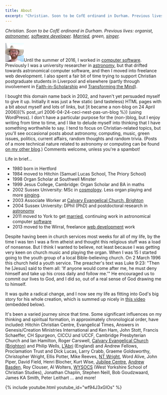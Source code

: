 ```yaml
---
title: About
excerpt: "Christian. Soon to be CofE ordinand in Durham. Previous lives: organist, astronomer, software developer. Married, green, singer"
---
```

_Christian. Soon to be CofE ordinand in Durham. Previous lives: organist, [astronomer](/astronomy/), [software developer](/software/). [Married](http://elinevanasperen.wordpress.com/), green, [singer](/singing/)._

<img alt="Me" title="Me" src="/assets/me.jpg" class="alignleft">Until the summer of 2016, I worked in [computer software](/software/). Previously I was a university researcher in [astronomy](/astronomy/), but that drifted towards astronomical computer software, and then I moved into freelance web development. I also spent a fair bit of time trying to support Christian postgraduate students in Liverpool and elsewhere (partly through involvement in [Faith-in-Scholarship](http://wysocs.org.uk/faith-in-scholarship) and [Transforming the Mind](http://christianpostgrad.org.uk/content/node/34)).

I bought this domain name back in 2002, and haven't yet persuaded myself to give it up. Initially it was just a few static (and tasteless) HTML pages with a bit about myself and lots of links, but [it became a non-blog on 24 April 2006]({% post_url 2006-04-24-ceci-nest-pas-un-blog %}) (using WordPress). I don't have a particular purpose for the (non-)blog, but I enjoy writing from time to time, and I like to delude myself into thinking that I have something worthwhile to say. I tend to focus on Christian-related topics, but you'll see occasional posts about astronomy, computing, music, green issues, politics, current affairs, random thoughts and random trivia. (Posts of a more technical nature related to astronomy or computing can be found [on my other blog](http://www.enkaptic.co.uk/).) Comments welcome, unless you're a spambot!

Life in brief...

* 1980 born in Hertford
* 1984 moved to Hitchin (Samuel Lucas School, The Priory School)
* 1998 Organ Scholar at Southwell Minster
* 1999 Jesus College, Cambridge: Organ Scholar and BA in maths
* 2002 Sussex University: MSc in [cosmology](/astronomy/). Less organ playing and more [singing](/singing/).
* 2003 Associate Worker at [Calvary Evangelical Church, Brighton](http://www.calvary-brighton.org.uk/)
* 2004 Sussex University: DPhil (PhD) and postdoctoral research in [astronomy](/astronomy/)
* 2011 moved to York to get [married](http://elinevanasperen.wordpress.com/), continuing work in astronomical computer [software](/software/)
* 2013 moved to the Wirral, freelance [web development](/software/) work

Despite having been in church services most weeks for all of my life, by the time I was ten I was a firm atheist and thought this religious stuff was a load of nonsense. But I think I wanted to believe, not least because I was getting very keen on church music and playing the organ. When I was 15 I started going to the youth group of a local Bible-believing church. On 2 March 1996 this church held a youth service. The preacher's text was Luke 9:23: "Then he [Jesus] said to them all: 'If anyone would come after me, he must deny himself and take up his cross daily and follow me.'" He encouraged us to commit our lives to God, and I did so, out of a real sense of God drawing me to himself.

It was quite a radical change, and I now see my life as fitting into God's big story for his whole creation, which is summed up nicely in [this video](http://three-two-one.org/) (embedded below).

It's been a varied journey since that time. Some significant influences on my thinking and spiritual formation, in approximately chronological order, have included: Hitchin Christian Centre, Evangelical Times, Answers in Genesis/Creation Ministries International and Ken Ham, John Stott, Francis Schaeffer, CH Spurgeon, CICCU and UCCF, Cambridge Presbyterian Church and Ian Hamilton, Roger Carswell, [Calvary Evangelical Church (Brighton)](http://www.calvary-brighton.org.uk/) and Philip Wells, [L'Abri](http://www.labri.org/) (England) and Andrew Fellows, Proclamation Trust and Dick Lucas, Larry Crabb, Graeme Goldsworthy, Christopher Wright, Ellis Potter, Mike Reeves, [NT Wright](http://www.ntwrightpage.com/), Word Alive, John Piper, David Field, Henri Blocher, Kurt Wise, [Jubilee Centre](http://www.jubilee-centre.org/), [Andrew Basden](http://www.allofliferedeemed.co.uk/basden.htm), Roy Clouser, Al Wolters, [WYSOCS](http://wysocs.org.uk/) (West Yorkshire School of Christian Studies), Jonathan Chaplin, Stephen Neill, Bob Goudzwaard, James KA Smith, Peter Leithart ... and more!

{% include youtube.html youtube_id="wf94J3xGlOs" %}
